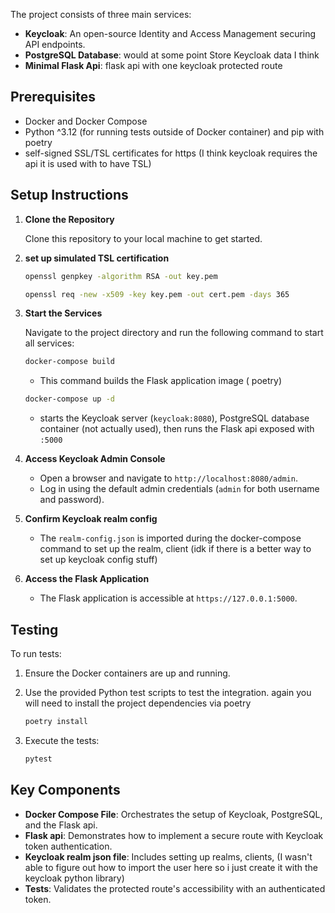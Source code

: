 The project consists of three main services:

- **Keycloak**: An open-source Identity and Access Management securing API endpoints.
- **PostgreSQL Database**: would at some point Store Keycloak data I think
- **Minimal Flask Api**: flask api with one keycloak protected route

## Prerequisites

- Docker and Docker Compose
- Python ^3.12 (for running tests outside of Docker container) and pip with poetry
- self-signed SSL/TSL certificates for https (I think keycloak requires the api it is used with to have TSL)

## Setup Instructions

1. **Clone the Repository**

    Clone this repository to your local machine to get started.
2. **set up simulated TSL certification**
   
    ```sh
    openssl genpkey -algorithm RSA -out key.pem
    ```
    ```sh
    openssl req -new -x509 -key key.pem -out cert.pem -days 365
     ```

3. **Start the Services**

    Navigate to the project directory and run the following command to start all services:

    ```sh
    docker-compose build
    ```

    - This command builds the Flask application image ( poetry) 
    ```sh
    docker-compose up -d
    ```
    - starts the Keycloak server (`keycloak:8080`), PostgreSQL database container (not actually used), then runs the Flask api exposed with `:5000`

4. **Access Keycloak Admin Console**

    - Open a browser and navigate to `http://localhost:8080/admin`.
    - Log in using the default admin credentials (`admin` for both username and password).

5. **Confirm Keycloak realm config**

    - The `realm-config.json` is imported during the docker-compose command to set up the realm, client (idk if there is a better way to set up keycloak config stuff)

6. **Access the Flask Application**

    - The Flask application is accessible at `https://127.0.0.1:5000`.

## Testing

To run tests:

1. Ensure the Docker containers are up and running.
2. Use the provided Python test scripts to test the integration. again you will need to install the project dependencies via poetry

    ```sh
    poetry install
    ```
   
3. Execute the tests:

    ```sh
    pytest
    ```

## Key Components

- **Docker Compose File**: Orchestrates the setup of Keycloak, PostgreSQL, and the Flask api.
- **Flask api**: Demonstrates how to implement a secure route with Keycloak token authentication.
- **Keycloak realm json file**: Includes setting up realms, clients, (I wasn't able to figure out how to import the user here so i just create it with the keycloak python library)
- **Tests**: Validates the protected route's accessibility with an authenticated token.

